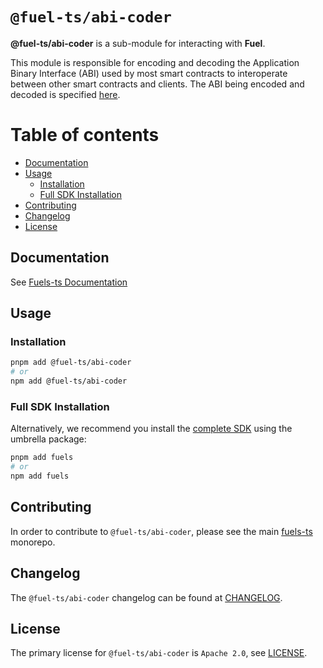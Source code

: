 # `@fuel-ts/abi-coder`

**@fuel-ts/abi-coder** is a sub-module for interacting with **Fuel**.

This module is responsible for encoding and decoding the Application Binary Interface (ABI) used by most smart contracts to interoperate between other smart contracts and clients. The ABI being encoded and decoded is specified [here](https://github.com/FuelLabs/fuel-specs/blob/master/src/abi/index.md).

# Table of contents

- [Documentation](#documentation)
- [Usage](#usage)
  - [Installation](#installation)
  - [Full SDK Installation](#full-sdk-installation)
- [Contributing](#contributing)
- [Changelog](#changelog)
- [License](#license)

## Documentation

<!-- TODO: Replace this link with specific docs for this package if and when we re-introduce a API reference section to our docs -->

See [Fuels-ts Documentation](https://fuellabs.github.io/fuels-ts/)

## Usage

### Installation

```sh
pnpm add @fuel-ts/abi-coder
# or
npm add @fuel-ts/abi-coder
```

### Full SDK Installation

Alternatively, we recommend you install the [complete SDK](https://github.com/FuelLabs/fuels-ts) using the umbrella package:

```sh
pnpm add fuels
# or
npm add fuels
```

## Contributing

In order to contribute to `@fuel-ts/abi-coder`, please see the main [fuels-ts](https://github.com/FuelLabs/fuels-ts) monorepo.

## Changelog

The `@fuel-ts/abi-coder` changelog can be found at [CHANGELOG](./CHANGELOG.md).

## License

The primary license for `@fuel-ts/abi-coder` is `Apache 2.0`, see [LICENSE](./LICENSE).

